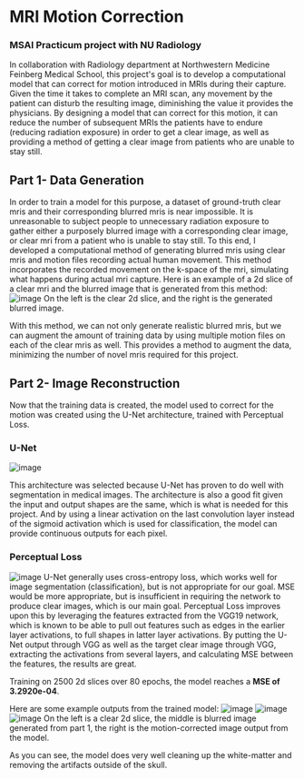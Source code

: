 # MRI Motion Correction
### MSAI Practicum project with NU Radiology
In collaboration with Radiology department at Northwestern Medicine Feinberg Medical School, this project's goal is to develop a computational model that can correct for motion introduced in MRIs during their capture. Given the time it takes to complete an MRI scan, any movement by the patient can disturb the resulting image, diminishing the value it provides the physicians. By designing a model that can correct for this motion, it can reduce the number of subsequent MRIs the patients have to endure (reducing radiation exposure) in order to get a clear image, as well as providing a method of getting a clear image from patients who are unable to stay still.

## Part 1- Data Generation
In order to train a model for this purpose, a dataset of ground-truth clear mris and their corresponding blurred mris is near impossible. It is unreasonable to subject people to unnecessary radiation exposure to gather either a purposely blurred image with a corresponding clear image, or clear mri from a patient who is unable to stay still. To this end, I developed a computational method of generating blurred mris using clear mris and motion files recording actual human movement. This method incorporates the recorded movement on the k-space of the mri, simulating what happens during actual mri capture. Here is an example of a 2d slice of a clear mri and the blurred image that is generated from this method:
![image](https://user-images.githubusercontent.com/30561629/79600123-4515ac80-80ac-11ea-94b2-2c64f550043b.png)
On the left is the clear 2d slice, and the right is the generated blurred image.

With this method, we can not only generate realistic blurred mris, but we can augment the amount of training data by using multiple motion files on each of the clear mris as well. This provides a method to augment the data, minimizing the number of novel mris required for this project.

## Part 2- Image Reconstruction
Now that the training data is created, the model used to correct for the motion was created using the U-Net architecture, trained with Perceptual Loss.
### U-Net
![image](https://user-images.githubusercontent.com/30561629/79601142-f537e500-80ad-11ea-8c60-6d2d35c95824.png)

This architecture was selected because U-Net has proven to do well with segmentation in medical images. The architecture is also a good fit given the input and output shapes are the same, which is what is needed for this project. And by using a linear activation on the last convolution layer instead of the sigmoid activation which is used for classification, the model can provide continuous outputs for each pixel.

### Perceptual Loss
![image](https://user-images.githubusercontent.com/30561629/79601550-97f06380-80ae-11ea-8e85-358f023b206f.png)
U-Net generally uses cross-entropy loss, which works well for image segmentation (classification), but is not appropriate for our goal. MSE would be more appropriate, but is insufficient in requiring the network to produce clear images, which is our main goal. Perceptual Loss improves upon this by leveraging the features extracted from the VGG19 network, which is known to be able to pull out features such as edges in the earlier layer activations, to full shapes in latter layer activations. By putting the U-Net output through VGG as well as the target clear image through VGG, extracting the activations from several layers, and calculating MSE between the features, the results are great.

Training on 2500 2d slices over 80 epochs, the model reaches a **MSE of 3.2920e-04**.

Here are some example outputs from the trained model:
![image](https://user-images.githubusercontent.com/30561629/79598769-1e567680-80aa-11ea-8116-f5fd1a756c7e.png)
![image](https://user-images.githubusercontent.com/30561629/79600699-3380d480-80ad-11ea-979d-d418ffe3f944.png)
![image](https://user-images.githubusercontent.com/30561629/79600931-9e321000-80ad-11ea-88f3-582d08bb0842.png)
On the left is a clear 2d slice, the middle is blurred image generated from part 1, the right is the motion-corrected image output from the model.

As you can see, the model does very well cleaning up the white-matter and removing the artifacts outside of the skull.
